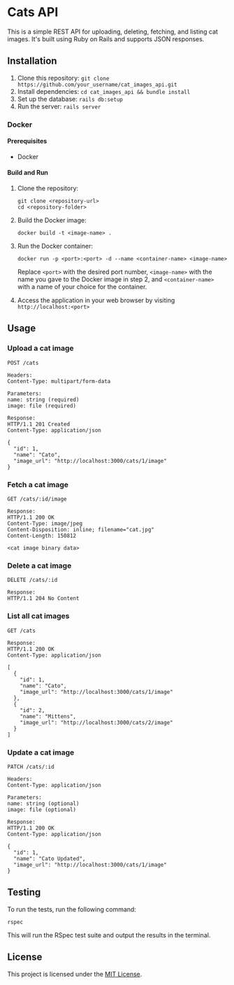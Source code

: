 # Cats API

This is a simple REST API for uploading, deleting, fetching, and listing cat images. It's built using Ruby on Rails and supports JSON responses.

## Installation

1. Clone this repository: `git clone https://github.com/your_username/cat_images_api.git`
2. Install dependencies: `cd cat_images_api && bundle install`
3. Set up the database: `rails db:setup`
4. Run the server: `rails server`

### Docker

#### Prerequisites

- Docker

#### Build and Run

1. Clone the repository:

   ```
   git clone <repository-url>
   cd <repository-folder>
   ```

2. Build the Docker image:

   ```
   docker build -t <image-name> .
   ```

3. Run the Docker container:

   ```
   docker run -p <port>:<port> -d --name <container-name> <image-name>
   ```

   Replace `<port>` with the desired port number, `<image-name>` with the name you gave to the Docker image in step 2, and `<container-name>` with a name of your choice for the container.

4. Access the application in your web browser by visiting `http://localhost:<port>`

## Usage

### Upload a cat image

```http
POST /cats

Headers:
Content-Type: multipart/form-data

Parameters:
name: string (required)
image: file (required)

Response:
HTTP/1.1 201 Created
Content-Type: application/json

{
  "id": 1,
  "name": "Cato",
  "image_url": "http://localhost:3000/cats/1/image"
}
```

### Fetch a cat image

```http
GET /cats/:id/image

Response:
HTTP/1.1 200 OK
Content-Type: image/jpeg
Content-Disposition: inline; filename="cat.jpg"
Content-Length: 150812

<cat image binary data>
```

### Delete a cat image

```http
DELETE /cats/:id

Response:
HTTP/1.1 204 No Content
```

### List all cat images

```http
GET /cats

Response:
HTTP/1.1 200 OK
Content-Type: application/json

[
  {
    "id": 1,
    "name": "Cato",
    "image_url": "http://localhost:3000/cats/1/image"
  },
  {
    "id": 2,
    "name": "Mittens",
    "image_url": "http://localhost:3000/cats/2/image"
  }
]
```

### Update a cat image

```http
PATCH /cats/:id

Headers:
Content-Type: application/json

Parameters:
name: string (optional)
image: file (optional)

Response:
HTTP/1.1 200 OK
Content-Type: application/json

{
  "id": 1,
  "name": "Cato Updated",
  "image_url": "http://localhost:3000/cats/1/image"
}
```

## Testing

To run the tests, run the following command:

```
rspec
```

This will run the RSpec test suite and output the results in the terminal.

## License

This project is licensed under the [MIT License](https://opensource.org/licenses/MIT).
